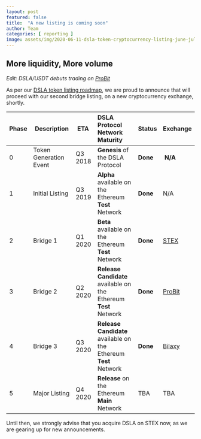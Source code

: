 ```yaml
---
layout: post
featured: false
title:  "A new listing is coming soon"
author: Team
categories: [ reporting ]
image: assets/img/2020-06-11-dsla-token-cryptocurrency-listing-june-july-2020.jpg
---
```


## More liquidity, More volume

*Edit: DSLA/USDT debuts trading on [ProBit](https://www.probit.com/app/exchange/DSLA-USDT)*


As per our [DSLA token listing roadmap](https://blog.stacktical.com/reporting/2019/12/16/stacktical-dsla-token-listing-roadmap.html), we are proud to announce that will proceed with our second bridge listing, on a new cryptocurrency exchange, shortly.

| Phase        | Description           | ETA           | DSLA Protocol Network Maturity | Status           | Exchange 
| :------------- | :------------- | :------------- | :------------- | :------------- | :------------- |
| 0 | Token Generation Event| Q3 2018 | **Genesis** of the DSLA Protocol | **Done** | **N/A**
| 1 | Initial Listing | Q3 2019 | **Alpha** available on the Ethereum **Test** Network | **Done** | N/A
| 2 | Bridge 1 | Q1 2020 | **Beta** available on the Ethereum **Test** Network  | **Done** | [STEX](https://app.stex.com/en/trade/pair/ETH/DSLA/1)
| 3 | Bridge 2 | Q2 2020 | **Release Candidate** available on the Ethereum **Test** Network  | **Done** | [ProBit](https://www.probit.com/app/exchange/DSLA-USDT)
| 4 | Bridge 3 | Q3 2020 | **Release Candidate** available on the Ethereum **Test** Network  | **Done**  | [Bilaxy](https://bilaxy.com/trade/DSLA_USDT)
| 5 | Major Listing | Q4 2020 | **Release** on the Ethereum **Main** Network | TBA | TBA

Until then, we strongly advise that you acquire DSLA on STEX now, as we are gearing up for new announcements.
